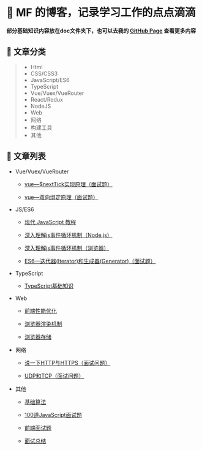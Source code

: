 # 🌱 MF 的博客，记录学习工作的点点滴滴

**部分基础知识内容放在doc文件夹下，也可以去我的 [GitHub Page](https://mfuu.github.io/) 查看更多内容**


## 🌱 文章分类

> * Html
> * CSS/CSS3
> * JavaScript/ES6
> * TypeScript
> * Vue/Vuex/VueRouter
> * React/Redux
> * NodeJS
> * Web
> * 网络
> * 构建工具
> * 其他


## 🌱 文章列表
* Vue/Vuex/VueRouter

  * [vue—$nextTick实现原理（面试题）](https://github.com/mfuu/Blog/issues/7)

  * [vue—双向绑定原理（面试题）](https://github.com/mfuu/Blog/issues/8)

  
* JS/ES6

  * [现代 JavaScript 教程](https://zh.javascript.info/)
 
  * [深入理解js事件循环机制（Node.js）](https://github.com/mfuu/Blog/issues/2)

  * [深入理解js事件循环机制（浏览器）](https://github.com/mfuu/Blog/issues/3)

  * [ES6—迭代器(Iterator)和生成器(Generator)（面试题）](https://github.com/mfuu/Blog/issues/6)


* TypeScript

  * [TypeScript基础知识](https://github.com/mfuu/Blog/tree/main/docs/TypeScript)


* Web
  
  * [前端性能优化](https://github.com/mfuu/Blog/issues/9)

  * [浏览器渲染机制](https://github.com/mfuu/Blog/issues/10)

  * [浏览器存储](https://github.com/mfuu/Blog/issues/11)


* 网络

  * [说一下HTTP与HTTPS（面试问题）](https://github.com/mfuu/Blog/issues/4)

  * [UDP和TCP（面试问题）](https://github.com/mfuu/Blog/issues/5)


* 其他

  * [基础算法](https://github.com/mfuu/Blog/issues/12)
  
  * [100道JavaScript面试题](https://juejin.cn/post/6992525007716876325)

  * [前端面试题](https://fe.ecool.fun/topic-list)

  * [面试总结](https://mfuu.github.io/2020/02/02/%E5%B8%B8%E8%A7%81%E9%9D%A2%E8%AF%95%E9%A2%98/)

